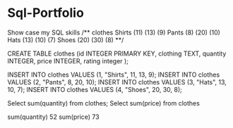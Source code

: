 # Sql-Portfolio
Show case my SQL skills
/** clothes
Shirts (11) (13) (9)
Pants (8) (20) (10)
Hats (13) (10) (7)
Shoes (20) (30) (8)
**/

CREATE TABLE clothes (id INTEGER PRIMARY KEY, clothing TEXT, quantity INTEGER, price INTEGER, rating integer );

INSERT INTO clothes VALUES (1, "Shirts", 11, 13, 9);
INSERT INTO clothes VALUES (2, "Pants", 8, 20, 10);
INSERT INTO clothes VALUES (3, "Hats", 13, 10, 7);
INSERT INTO clothes VALUES (4, "Shoes", 20, 30, 8);

Select sum(quantity) from clothes;
Select sum(price) from clothes


sum(quantity)
52
sum(price)
73
